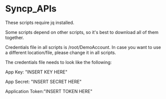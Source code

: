 # Syncp_APIs

These scripts require jq installed.

Some scripts depend on other scripts, so it's best to download all of them together.

Credentials file in all scripts is /root/DemoAccount. In case you want to use a different location/file, please change it in all scripts.

The credentials file needs to look like the following:

App Key:          "INSERT KEY HERE"

App Secret:       "INSERT SECRET HERE"

Application Token:"INSERT TOKEN HERE"

